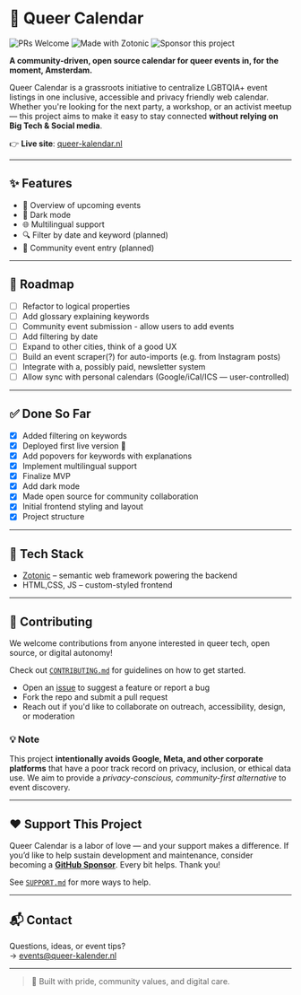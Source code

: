 # 🌈 Queer Calendar

![PRs Welcome](https://img.shields.io/badge/PRs-welcome-brightgreen.svg)
![Made with Zotonic](https://img.shields.io/badge/Made%20with-Zotonic-blue)
![Sponsor this project](https://img.shields.io/badge/sponsor-%E2%9D%A4-lightgrey?logo=github&style=social)

**A community-driven, open source calendar for queer events in, for the moment, Amsterdam.**

Queer Calendar is a grassroots initiative to centralize LGBTQIA+ event listings in one inclusive, accessible and privacy friendly web calendar. Whether you're looking for the next party, a workshop, or an activist meetup — this project aims to make it easy to stay connected **without relying on Big Tech & Social media**.

👉 **Live site**: [queer-kalendar.nl](https://queer-kalendar.nl)

---

## ✨ Features

- 📅 Overview of upcoming events
- 🌙 Dark mode
- 🌐 Multilingual support
- 🔍 Filter by date and keyword (planned)
- 📝 Community event entry (planned)

---

## 🚀 Roadmap

- [ ] Refactor to logical properties
- [ ] Add glossary explaining keywords
- [ ] Community event submission - allow users to add events
- [ ] Add filtering by date
- [ ] Expand to other cities, think of a good UX
- [ ] Build an event scraper(?) for auto-imports (e.g. from Instagram posts)
- [ ] Integrate with a, possibly paid, newsletter system
- [ ] Allow sync with personal calendars (Google/iCal/ICS — user-controlled)

---

## ✅ Done So Far

- [x] Added filtering on keywords
- [x] Deployed first live version 🥳
- [x] Add popovers for keywords with explanations
- [x] Implement multilingual support
- [x] Finalize MVP
- [x] Add dark mode
- [x] Made open source for community collaboration
- [x] Initial frontend styling and layout
- [x] Project structure

---

## 🧠 Tech Stack

- [Zotonic](https://zotonic.com) – semantic web framework powering the backend
- HTML,CSS, JS – custom-styled frontend

---

## 🤝 Contributing

We welcome contributions from anyone interested in queer tech, open source, or digital autonomy!

Check out [`CONTRIBUTING.md`](CONTRIBUTING.md) for guidelines on how to get started.

- Open an [issue](https://github.com/DorienD/queer-cal/issues) to suggest a feature or report a bug
- Fork the repo and submit a pull request
- Reach out if you'd like to collaborate on outreach, accessibility, design, or moderation

### 💡 Note

This project **intentionally avoids Google, Meta, and other corporate platforms** that have a poor track record on privacy, inclusion, or ethical data use. We aim to provide a *privacy-conscious, community-first alternative* to event discovery.

---

## ❤️ Support This Project

Queer Calendar is a labor of love — and your support makes a difference.
If you’d like to help sustain development and maintenance, consider becoming a **[GitHub Sponsor](https://github.com/sponsors/DorienD)**. Every bit helps. Thank you!

See [`SUPPORT.md`](SUPPORT.md) for more ways to help.

---

## 📬 Contact

Questions, ideas, or event tips?  
→ events@queer-kalender.nl

---

> 💌 Built with pride, community values, and digital care.